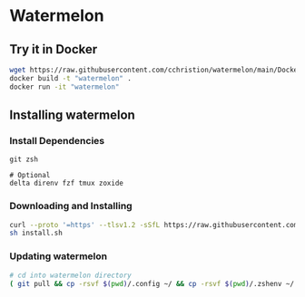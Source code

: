 # Watermelon

## Try it in Docker
```sh
wget https://raw.githubusercontent.com/cchristion/watermelon/main/Dockerfile
docker build -t "watermelon" .
docker run -it "watermelon"
```

## Installing watermelon

### Install Dependencies
```
git zsh
```
```
# Optional
delta direnv fzf tmux zoxide
```

### Downloading and Installing
```sh
curl --proto '=https' --tlsv1.2 -sSfL https://raw.githubusercontent.com/cchristion/watermelon/main/install.sh -o install.sh
sh install.sh
```

### Updating watermelon
```sh
# cd into watermelon directory
( git pull && cp -rsvf $(pwd)/.config ~/ && cp -rsvf $(pwd)/.zshenv ~/.zshenv )
```
